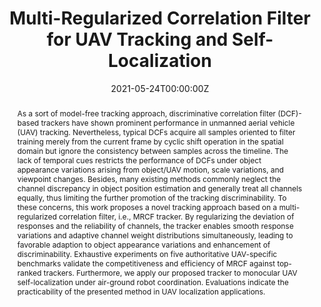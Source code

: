 ---
title: "Multi-Regularized Correlation Filter for UAV Tracking and Self-Localization"
authors:
- admin
- Changhong Fu
- Fuling Lin
- Fangqiang Ding
- Shan An
- Geng Lu
date: "2021-05-24T00:00:00Z"
doi: ""

# Schedule page publish date (NOT publication's date).
publishDate: "2021-05-24T00:00:00Z"

# Publication type.
# Legend: 0 = Uncategorized; 1 = Conference paper; 2 = Journal article;
# 3 = Preprint / Working Paper; 4 = Report; 5 = Book; 6 = Book section;
# 7 = Thesis; 8 = Patent
publication_types: ["2"]

# Publication name and optional abbreviated publication name.
publication: IEEE Transactions on Industrial Electronics, 2021. (JCR Q1, IF = 8.162)
publication_short: '*IEEE T-IE* (JCR Q1, IF = 8.162)'

abstract: As a sort of model-free tracking approach, discriminative correlation filter (DCF)-based trackers have shown prominent performance in unmanned aerial vehicle (UAV) tracking. Nevertheless, typical DCFs acquire all samples oriented to filter training merely from the current frame by cyclic shift operation in the spatial domain but ignore the consistency between samples across the timeline. The lack of temporal cues restricts the performance of DCFs under object appearance variations arising from object/UAV motion, scale variations, and viewpoint changes. Besides, many existing methods commonly neglect the channel discrepancy in object position estimation and generally treat all channels equally, thus limiting the further promotion of the tracking discriminability. To these concerns, this work proposes a novel tracking approach based on a multi-regularized correlation filter, i.e., MRCF tracker. By regularizing the deviation of responses and the reliability of channels, the tracker enables smooth response variations and adaptive channel weight distributions simultaneously, leading to favorable adaption to object appearance variations and enhancement of discriminability. Exhaustive experiments on five authoritative UAV-specific benchmarks validate the competitiveness and efficiency of MRCF against top-ranked trackers. Furthermore, we apply our proposed tracker to monocular UAV self-localization under air-ground robot coordination. Evaluations indicate the practicability of the presented method in UAV localization applications.
# Summary. An optional shortened abstract.
summary: '<font color=DAB88B>IEEE T-IE (IF: 8.162).</font> *Proposed the multi-regularized CF and constructed a visual tracking-based UAV self-localization system.*'

tags:
- Unmanned aerial vehicle (UAV)
- Model-free object tracking
- Multi-regularized correlation filter
- Vision-based UAV self-localization
featured: true

links:
#- name: Custom Link
#  url: http://example.org
url_pdf: https://ieeexplore.ieee.org/document/9457090
url_code: https://github.com/vision4robotics/MRCF-Tracker
url_dataset: ''
url_poster: ''
url_project: ''
url_slides: ''
url_source: ''
url_video: https://youtu.be/XzkreAPynE4

# Featured image
# To use, add an image named `featured.jpg/png` to your page's folder. 
image:
  caption: ""
  focal_point: ""
  preview_only: false

# Associated Projects (optional).
#   Associate this publication with one or more of your projects.
#   Simply enter your project's folder or file name without extension.
#   E.g. `internal-project` references `content/project/internal-project/index.md`.
#   Otherwise, set `projects: []`.
# projects:
# - internal-project

# Slides (optional).
#   Associate this publication with Markdown slides.
#   Simply enter your slide deck's filename without extension.
#   E.g. `slides: "example"` references `content/slides/example/index.md`.
#   Otherwise, set `slides: ""`.
# slides: example


# <!-- <center>
# ![MRCF_workflow](featured.jpg)
# <small>Overall flowchart of the proposed MRCF.</small>
# </center> -->
---
